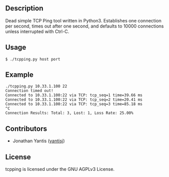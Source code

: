 ## Description

Dead simple TCP Ping tool written in Python3. Establishes one connection per
second, times out after one second, and defaults to 10000 connections unless
interrupted with Ctrl-C.

## Usage

```$ ./tcpping.py host port```

## Example
```
./tcpping.py 10.33.1.100 22
Connection timed out!
Connected to 10.33.1.100:22 via TCP: tcp_seq=1 time=39.66 ms
Connected to 10.33.1.100:22 via TCP: tcp_seq=2 time=20.41 ms
Connected to 10.33.1.100:22 via TCP: tcp_seq=3 time=85.18 ms
^C
Connection Results: Total: 3, Lost: 1, Loss Rate: 25.00%
```

## Contributors
* Jonathan Yantis ([yantisj](https://github.com/yantisj))

## License
tcpping is licensed under the GNU AGPLv3 License.
